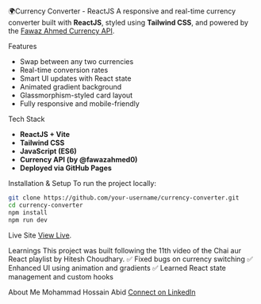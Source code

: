 🌍Currency Converter - ReactJS
A responsive and real-time currency converter built with **ReactJS**, styled using **Tailwind CSS**, and powered by the [Fawaz Ahmed Currency API](https://github.com/fawazahmed0/currency-api).

Features
- Swap between any two currencies
- Real-time conversion rates
- Smart UI updates with React state
- Animated gradient background
- Glassmorphism-styled card layout
- Fully responsive and mobile-friendly

Tech Stack
- **ReactJS + Vite**
- **Tailwind CSS**
- **JavaScript (ES6)**
- **Currency API (by @fawazahmed0)**
- **Deployed via GitHub Pages**

Installation & Setup
To run the project locally:

```bash
git clone https://github.com/your-username/currency-converter.git
cd currency-converter
npm install
npm run dev
```

Live Site
[View Live](https://abids-code.github.io/react-currency-converter/).

Learnings
This project was built following the 11th video of the Chai aur React playlist by Hitesh Choudhary.
✅ Fixed bugs on currency switching
✅ Enhanced UI using animation and gradients
✅ Learned React state management and custom hooks

About Me
Mohammad Hossain Abid
[Connect on LinkedIn](https://www.linkedin.com/in/abidsthings/)
